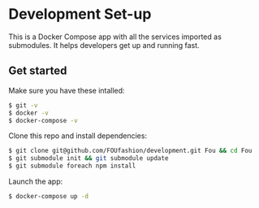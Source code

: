 # Development Set-up

This is a Docker Compose app with all the services imported as submodules. It helps developers get up and running fast.

## Get started

Make sure you have these intalled:

```bash
$ git -v
$ docker -v
$ docker-compose -v
```
Clone this repo and install dependencies:

```bash
$ git clone git@github.com/FOUfashion/development.git Fou && cd Fou
$ git submodule init && git submodule update
$ git submodule foreach npm install
```

Launch the app:

```bash
$ docker-compose up -d
```
